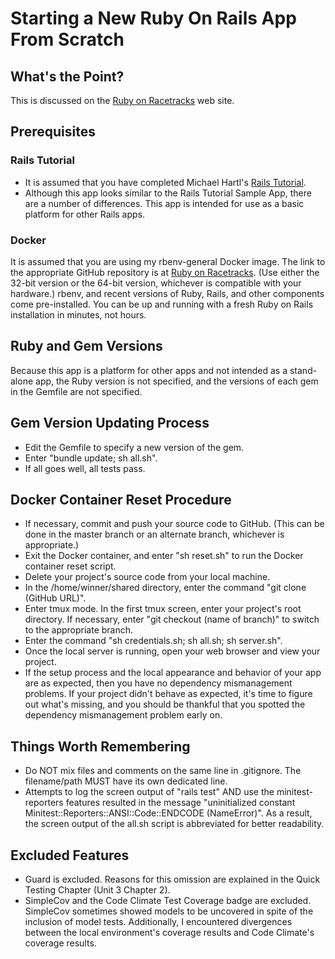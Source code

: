 # Starting a New Ruby On Rails App From Scratch

## What's the Point?
This is discussed on the [Ruby on Racetracks](http://www.rubyonracetracks.com/rails_from_scratch.html) web site.

## Prerequisites

### Rails Tutorial
*  It is assumed that you have completed Michael Hartl's [Rails Tutorial](https://www.railstutorial.org/).
*  Although this app looks similar to the Rails Tutorial Sample App, there are a number of differences.  This app is intended for use as a basic platform for other Rails apps.

### Docker
It is assumed that you are using my rbenv-general Docker image.  The link to the appropriate GitHub repository is at [Ruby on Racetracks](http://www.rubyonracetracks.com/).  (Use either the 32-bit version or the 64-bit version, whichever is compatible with your hardware.)  rbenv, and recent versions of Ruby, Rails, and other components come pre-installed.  You can be up and running with a fresh Ruby on Rails installation in minutes, not hours.

## Ruby and Gem Versions
Because this app is a platform for other apps and not intended as a stand-alone app, the Ruby version is not specified, and the versions of each gem in the Gemfile are not specified.

## Gem Version Updating Process
*  Edit the Gemfile to specify a new version of the gem.
*  Enter "bundle update; sh all.sh".
*  If all goes well, all tests pass.

## Docker Container Reset Procedure
* If necessary, commit and push your source code to GitHub.  (This can be done in the master branch or an alternate branch, whichever is appropriate.)
* Exit the Docker container, and enter "sh reset.sh" to run the Docker container reset script.
* Delete your project's source code from your local machine.
* In the /home/winner/shared directory, enter the command "git clone (GitHub URL)".
* Enter tmux mode.  In the first tmux screen, enter your project's root directory.  If necessary, enter "git checkout (name of branch)" to switch to the appropriate branch.
* Enter the command "sh credentials.sh; sh all.sh; sh server.sh".
* Once the local server is running, open your web browser and view your project.
* If the setup process and the local appearance and behavior of your app are as expected, then you have no dependency mismanagement problems.  If your project didn't behave as expected, it's time to figure out what's missing, and you should be thankful that you spotted the dependency mismanagement problem early on.

## Things Worth Remembering
* Do NOT mix files and comments on the same line in .gitignore.  The filename/path MUST have its own dedicated line.
* Attempts to log the screen output of "rails test" AND use the minitest-reporters features resulted in the message "uninitialized constant Minitest::Reporters::ANSI::Code::ENDCODE (NameError)".  As a result, the screen output of the all.sh script is abbreviated for better readability.

## Excluded Features
* Guard is excluded.  Reasons for this omission are explained in the Quick Testing Chapter (Unit 3 Chapter 2).
* SimpleCov and the Code Climate Test Coverage badge are excluded.  SimpleCov sometimes showed models to be uncovered in spite of the inclusion of model tests.  Additionally, I encountered divergences between the local environment's coverage results and Code Climate's coverage results.
